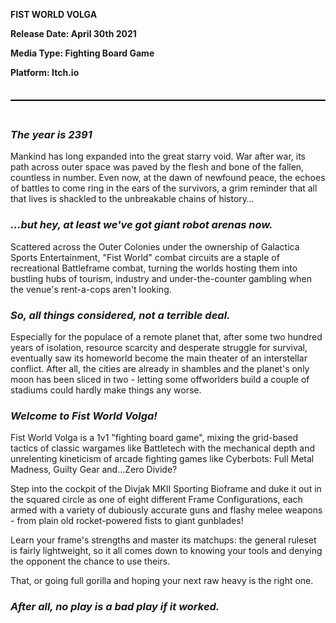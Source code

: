 **FIST WORLD VOLGA**

**Release Date: April 30th 2021**

**Media Type: Fighting Board Game**

**Platform: Itch.io**

<div style="min-height: 0.5em"></div>
<hr style="height: 2px; background-color: black; border: none;">
<div style="min-height: 0.5em"></div>

### *The year is 2391*

Mankind has long expanded into the great starry void. War after war, its path across outer space was paved by the flesh and bone of the fallen, countless in number. Even now, at the dawn of newfound peace, the echoes of battles to come ring in the ears of the survivors, a grim reminder that all that lives is shackled to the unbreakable chains of history…

### *...but hey, at least we've got giant robot arenas now.*

Scattered across the Outer Colonies under the ownership of Galactica Sports Entertainment, "Fist World" combat circuits are a staple of recreational Battleframe combat, turning the worlds hosting them into bustling hubs of tourism, industry and under-the-counter gambling when the venue's rent-a-cops aren't looking.

### *So, all things considered, not a terrible deal.*

Especially for the populace of a remote planet that, after some two hundred years of isolation, resource scarcity and desperate struggle for survival, eventually saw its homeworld become the main theater of an interstellar conflict. After all, the cities are already in shambles and the planet's only moon has been sliced in two - letting some offworlders build a couple of stadiums could hardly make things any worse.

### *Welcome to Fist World Volga!*

Fist World Volga is a 1v1 "fighting board game", mixing the grid-based tactics of classic wargames like Battletech with the mechanical depth and unrelenting kineticism of arcade fighting games like Cyberbots: Full Metal Madness, Guilty Gear and...Zero Divide?

Step into the cockpit of the Divjak MKII Sporting Bioframe and duke it out in the squared circle as one of eight different Frame Configurations, each armed with a variety of dubiously accurate guns and flashy melee weapons - from plain old rocket-powered fists to giant gunblades!

Learn your frame's strengths and master its matchups: the general ruleset is fairly lightweight, so it all comes down to knowing your tools and denying the opponent the chance to use theirs.

That, or going full gorilla and hoping your next raw heavy is the right one.

### *After all, no play is a bad play if it worked.*
